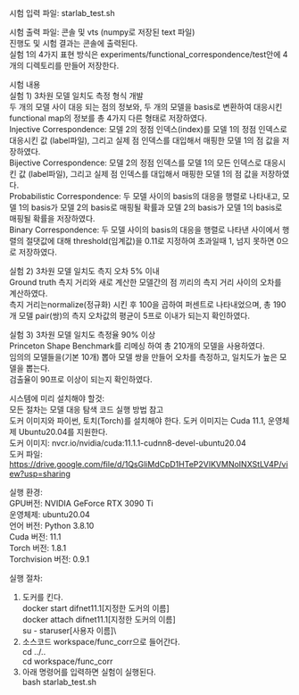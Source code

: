 시험 입력 파일: starlab_test.sh

시험 출력 파일: 콘솔 및 vts (numpy로 저장된 text 파일)\
진행도 및 시험 결과는 콘솔에 출력된다.\
실험 1의 4가지 표현 방식은 experiments/functional_correspondence/test안에 4개의 디렉토리를 만들어 저장한다.

시험 내용\
실험 1) 3차원 모델 일치도 측정 형식 개발\
두 개의 모델 사이 대응 되는 점의 정보와, 두 개의 모델을 basis로 변환하여 대응시킨 functional map의 정보를 총 4가지 다른 형태로 저장하였다.\
Injective Correspondence: 모델 2의 정점 인덱스(index)를 모델 1의 정점 인덱스로 대응시킨 값 (label파일), 그리고 실제 점 인덱스를 대입해서 매핑한 모델 1의 점 값을 저장하였다.\
Bijective Correspondence: 모델 2의 정점 인덱스를 모델 1의 모든 인덱스로 대응시킨 값 (label파일), 그리고 실제 점 인덱스를 대입해서 매핑한 모델 1의 점 값을 저장하였다.\
Probabilistic Correspondence: 두 모델 사이의 basis의 대응을 행렬로 나타내고, 모델 1의 basis가 모델 2의 basis로 매핑될 확률과 모델 2의 basis가 모델 1의 basis로 매핑될 확률을 저장하였다.\
Binary Correspondence: 두 모델 사이의 basis의 대응을 행렬로 나타낸 사이에서 행렬의 절댓값에 대해 threshold(임계값)을 0.11로 지정하여 초과일때 1, 넘지 못하면 0으로 저장하였다.

실험 2) 3차원 모델 일치도 측지 오차 5% 이내\
Ground truth 측지 거리와 새로 계산한 모델간의 점 끼리의 측지 거리 사이의 오차를 계산하였다.\
측지 거리는normalize(정규화) 시킨 후 100을 곱하여 퍼센트로 나타내었으며, 총 190개 모델 pair(쌍)의 측지 오차값의 평균이 5프로 이내가 되는지 확인하였다.

실험 3) 3차원 모델 일치도 측정율 90% 이상\
Princeton Shape Benchmark를 리메싱 하여 총 210개의 모델을 사용하였다.\
임의의 모델들을(기본 10개) 뽑아 모델 쌍을 만들어 오차를 측정하고, 일치도가 높은 모델을 뽑는다.\
검출율이 90프로 이상이 되는지 확인하였다.

시스템에 미리 설치해야 할것:\
모든 절차는 모델 대응 탐색 코드 실행 방법 참고\
도커 이미지와 파이썬, 토치(Torch)를 설치해야 한다. 도커 이미지는 Cuda 11.1, 운영체제 Ubuntu20.04를 지원한다.\
도커 이미지: nvcr.io/nvidia/cuda:11.1.1-cudnn8-devel-ubuntu20.04\
도커 파일: https://drive.google.com/file/d/1QsGliMdCpD1HTeP2VIKVMNoINXStLV4P/view?usp=sharing


실행 환경:\
GPU버전: NVIDIA GeForce RTX 3090 Ti\
운영체제: ubuntu20.04\
언어 버전: Python 3.8.10\
Cuda 버전: 11.1\
Torch 버전: 1.8.1\
Torchvision 버전: 0.9.1

실행 절차:
1. 도커를 킨다.\
docker start difnet11.1[지정한 도커의 이름]\
docker attach difnet11.1[지정한 도커의 이름]\
su - staruser[사용자 이름]\
2. 소스코드 workspace/func_corr으로 들어간다.\
cd ../..\
cd workspace/func_corr
3. 아래 명령어를 입력하면 실험이 실행된다.\
bash starlab_test.sh
